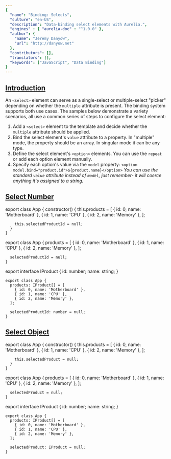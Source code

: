 ```yaml
---
{
  "name": "Binding: Selects",
  "culture": "en-US",
  "description": "Data-binding select elements with Aurelia.",
  "engines" : { "aurelia-doc" : "^1.0.0" },
  "author": {
    "name": "Jeremy Danyow",
  	"url": "http://danyow.net"
  },
  "contributors": [],
  "translators": [],
  "keywords": ["JavaScript", "Data Binding"]
}
---
```


## [Introduction](aurelia-doc://section/1/version/1.0.0)

An `<select>` element can serve as a single-select or multiple-select "picker" depending on whether the `multiple` attribute is present. The binding system supports both use cases. The samples below demonstrate a variety scenarios, all use a common series of steps to configure the select element:

1. Add a `<select>` element to the template and decide whether the `multiple` attribute should be applied.
2. Bind the select element's `value` attribute to a property. In "multiple" mode, the property should be an array. In singular mode it can be any type.
3. Define the select element's `<option>` elements. You can use the `repeat` or add each option element manually.
4. Specify each option's value via the `model` property:
  `<option model.bind="product.id">${product.name}</option>`
   *You can use the standard `value` attribute instead of `model`, just remember- it will coerce anything it's assigned to a string.*

## [Select Number](aurelia-doc://section/2/version/1.0.0)

<code-listing heading="app${context.language.fileExtension}">
  <source-code lang="ES 2015">
    export class App {
      constructor() {
        this.products = [
          { id: 0, name: 'Motherboard' },
          { id: 1, name: 'CPU' },
          { id: 2, name: 'Memory' },
        ];

        this.selectedProductId = null;
      }
    }
  </source-code>
  <source-code lang="ES 2016">
    export class App {
      products = [
        { id: 0, name: 'Motherboard' },
        { id: 1, name: 'CPU' },
        { id: 2, name: 'Memory' },
      ];

      selectedProductId = null;
    }
  </source-code>
  <source-code lang="TypeScript">
    export interface IProduct {
       id: number;
       name: string;
    }

    export class App {
      products: IProduct[] = [
        { id: 0, name: 'Motherboard' },
        { id: 1, name: 'CPU' },
        { id: 2, name: 'Memory' },
      ];

      selectedProductId: number = null;
    }
  </source-code>
</code-listing>
<code-listing heading="app.html">
  <source-code lang="HTML">
    <template>
      <label>
        Select product:<br/>
        <select value.bind="selectedProductId">
          <option model.bind="null">Choose...</option>
          <option repeat.for="product of products"
                  model.bind="product.id">
            ${product.id} - ${product.name}
          </option>
        </select>
      </label>
      Selected product ID: ${selectedProductId}
    </template>
  </source-code>
</code-listing>

<au-demo heading="Select number demo">
  <source-code src="example/binding-selects/single/numbers/app.js"></source-code>
</au-demo>

## [Select Object](aurelia-doc://section/3/version/1.0.0)

<code-listing heading="app${context.language.fileExtension}">
  <source-code lang="ES 2015">
    export class App {
      constructor() {
        this.products = [
          { id: 0, name: 'Motherboard' },
          { id: 1, name: 'CPU' },
          { id: 2, name: 'Memory' },
        ];

        this.selectedProduct = null;
      }
    }
  </source-code>
  <source-code lang="ES 2016">
    export class App {
      products = [
        { id: 0, name: 'Motherboard' },
        { id: 1, name: 'CPU' },
        { id: 2, name: 'Memory' },
      ];

      selectedProduct = null;
    }
  </source-code>
  <source-code lang="TypeScript">
    export interface IProduct {
       id: number;
       name: string;
    }

    export class App {
      products: IProduct[] = [
        { id: 0, name: 'Motherboard' },
        { id: 1, name: 'CPU' },
        { id: 2, name: 'Memory' },
      ];

      selectedProduct: IProduct = null;
    }
  </source-code>
</code-listing>
<code-listing heading="app.html">
  <source-code lang="HTML">
    <template>
      <label>
        Select product:<br/>
        <select value.bind="selectedProduct">
          <option model.bind="null">Choose...</option>
          <option repeat.for="product of products"
                  model.bind="product">
            ${product.id} - ${product.name}
          </option>
        </select>
      </label>

      Selected product: ${selectedProduct.id} - ${selectedProduct.name}
    </template>
  </source-code>
</code-listing>

<au-demo heading="Select object demo">
  <source-code src="example/binding-selects/single/objects/app.js"></source-code>
</au-demo>

## [Select Boolean](aurelia-doc://section/4/version/1.0.0)

<code-listing heading="app${context.language.fileExtension}">
  <source-code lang="ES 2015">
    export class App {
      constructor() {
        likesTacos = null;
      }
    }
  </source-code>
  <source-code lang="ES 2016">
    export class App {
      likesTacos = null;
    }
  </source-code>
  <source-code lang="TypeScript">
    export class App {
      likesTacos = null;
    }
  </source-code>
</code-listing>
<code-listing heading="app.html">
  <source-code lang="HTML">
    <template>
      <label>
        Do you like tacos?:
        <select value.bind="likesTacos">
          <option model.bind="null">Choose...</option>
          <option model.bind="true">Yes</option>
          <option model.bind="false">No</option>
        </select>
      </label>
      likesTacos: ${likesTacos}
    </template>
  </source-code>
</code-listing>

<au-demo heading="Select boolean demo">
  <source-code src="example/binding-selects/single/booleans/app.js"></source-code>
</au-demo>

## [Select String](aurelia-doc://section/5/version/1.0.0)

<code-listing heading="app${context.language.fileExtension}">
  <source-code lang="ES 2015">
    export class App {
      constructor() {
        this.products = ['Motherboard', 'CPU', 'Memory'];
        this.selectedProduct = '';
      }
    }
  </source-code>
  <source-code lang="ES 2016">
    export class App {
      products = ['Motherboard', 'CPU', 'Memory'];
      selectedProduct = '';
    }
  </source-code>
  <source-code lang="TypeScript">
    export class App {
      products: string[] = ['Motherboard', 'CPU', 'Memory'];
      selectedProduct: string = '';
    }
  </source-code>
</code-listing>
<code-listing heading="app.html">
  <source-code lang="HTML">
    <template>
      <label>
        Select product:<br/>
        <select value.bind="selectedProduct">
          <option value="">Choose...</option>
          <option repeat.for="product of products"
                  value.bind="product">
            ${product}
          </option>
        </select>
      </label>
      Selected product: ${selectedProduct}
    </template>
  </source-code>
</code-listing>

<au-demo heading="Select string demo">
  <source-code src="example/binding-selects/single/strings/app.js"></source-code>
</au-demo>

## [Multiple Select Numbers](aurelia-doc://section/6/version/1.0.0)

<code-listing heading="app${context.language.fileExtension}">
  <source-code lang="ES 2015">
    export class App {
      constructor() {
        this.products = [
          { id: 0, name: 'Motherboard' },
          { id: 1, name: 'CPU' },
          { id: 2, name: 'Memory' },
        ];

        this.selectedProductIds = [];
      }
    }
  </source-code>
  <source-code lang="ES 2016">
    export class App {
      products = [
        { id: 0, name: 'Motherboard' },
        { id: 1, name: 'CPU' },
        { id: 2, name: 'Memory' },
      ];

      selectedProductIds = [];
    }
  </source-code>
  <source-code lang="TypeScript">
    export interface IProduct {
       id: number;
       name: string;
    }

    export class App {
      products: IProduct[] = [
        { id: 0, name: 'Motherboard' },
        { id: 1, name: 'CPU' },
        { id: 2, name: 'Memory' },
      ];

      selectedProductIds: number[] = [];
    }
  </source-code>
</code-listing>

<code-listing heading="app.html">
  <source-code lang="HTML">
    <template>
      <label>
        Select products:
        <select multiple value.bind="selectedProductIds">
          <option repeat.for="product of products"
                  model.bind="product.id">
            ${product.id} - ${product.name}
          </option>
        </select>
      </label>
      Selected product IDs: ${selectedProductIds}
    </template>
  </source-code>
</code-listing>

<au-demo heading="Select multiple numbers demo">
  <source-code src="example/binding-selects/multiple/numbers/app.js"></source-code>
</au-demo>

## [Multiple Select Objects](aurelia-doc://section/7/version/1.0.0)

<code-listing heading="app${context.language.fileExtension}">
  <source-code lang="ES 2015">
    export class App {
      constructor() {
        products = [
          { id: 0, name: 'Motherboard' },
          { id: 1, name: 'CPU' },
          { id: 2, name: 'Memory' },
        ];

        selectedProducts = [];
      }
    }
  </source-code>
  <source-code lang="ES 2016">
    export class App {
      products = [
        { id: 0, name: 'Motherboard' },
        { id: 1, name: 'CPU' },
        { id: 2, name: 'Memory' },
      ];

      selectedProducts = [];
    }
  </source-code>
  <source-code lang="TypeScript">
    export interface IProduct {
       id: number;
       name: string;
    }

    export class App {
      products: IProduct[] = [
        { id: 0, name: 'Motherboard' },
        { id: 1, name: 'CPU' },
        { id: 2, name: 'Memory' },
      ];

      selectedProducts: IProduct[] = [];
    }
  </source-code>
</code-listing>

<code-listing heading="app.html">
  <source-code lang="HTML">
    <template>
      <label>
        Select products:
        <select multiple value.bind="selectedProducts">
          <option repeat.for="product of products"
                  model.bind="product">
            ${product.id} - ${product.name}
          </option>
        </select>
      </label>

      Selected products:
      <ul>
        <li repeat.for="product of selectedProducts">${product.id} - ${product.name}</li>
      </ul>
    </template>
  </source-code>
</code-listing>

<au-demo heading="Select multiple objects demo">
  <source-code src="example/binding-selects/multiple/objects/app.js"></source-code>
</au-demo>

## [Multiple Select Strings](aurelia-doc://section/8/version/1.0.0)

<code-listing heading="app${context.language.fileExtension}">
  <source-code lang="ES 2015">
    export class App {
      constructor() {
        this.products = ['Motherboard', 'CPU', 'Memory'];
        this.selectedProducts = [];
      }
    }
  </source-code>
  <source-code lang="ES 2016">
    export class App {
      products = ['Motherboard', 'CPU', 'Memory'];
      selectedProducts = [];
    }
  </source-code>
  <source-code lang="TypeScript">
    export class App {
      products: string[] = ['Motherboard', 'CPU', 'Memory'];
      selectedProducts: string[] = [];
    }
  </source-code>
</code-listing>

<code-listing heading="app.html">
  <source-code lang="HTML">
    <template>
      <label>
        Select products:
        <select multiple value.bind="selectedProducts">
          <option repeat.for="product of products"
                  value.bind="product">
            ${product}
          </option>
        </select>
      </label>
      Selected products: ${selectedProducts}
    </template>
  </source-code>
</code-listing>

<au-demo heading="Select multiple strings demo">
  <source-code src="example/binding-selects/multiple/strings/app.js"></source-code>
</au-demo>
